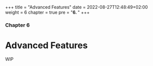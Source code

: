 +++
title = "Advanced Features"
date = 2022-08-27T12:48:49+02:00
weight = 6
chapter = true
pre = "<b>6. </b>"
+++

### Chapter 6

# Advanced Features

WIP